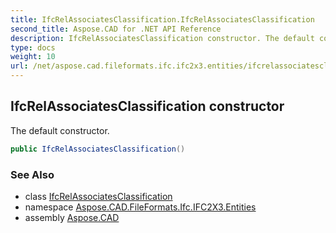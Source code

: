 ```yaml
---
title: IfcRelAssociatesClassification.IfcRelAssociatesClassification
second_title: Aspose.CAD for .NET API Reference
description: IfcRelAssociatesClassification constructor. The default constructor
type: docs
weight: 10
url: /net/aspose.cad.fileformats.ifc.ifc2x3.entities/ifcrelassociatesclassification/ifcrelassociatesclassification/
---
```

## IfcRelAssociatesClassification constructor

The default constructor.

```csharp
public IfcRelAssociatesClassification()
```

### See Also

* class [IfcRelAssociatesClassification](../)
* namespace [Aspose.CAD.FileFormats.Ifc.IFC2X3.Entities](../../ifcrelassociatesclassification/)
* assembly [Aspose.CAD](../../../)


